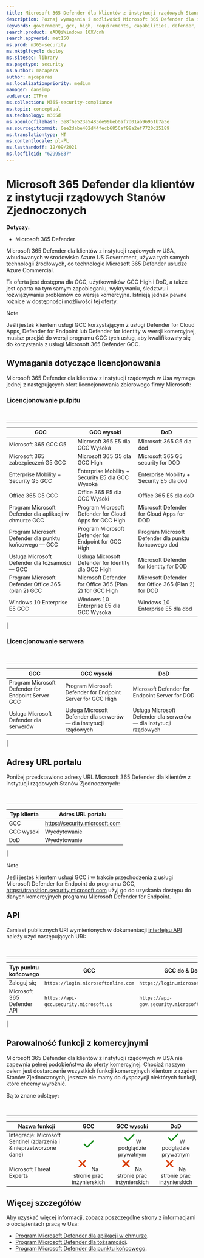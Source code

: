 ```yaml
---
title: Microsoft 365 Defender dla klientów z instytucji rządowych Stanów Zjednoczonych
description: Poznaj wymagania i możliwości Microsoft 365 Defender dla instytucji rządowych Stanów Zjednoczonych
keywords: government, gcc, high, requirements, capabilities, defender, Microsoft 365 Defender, xdr, dod
search.product: eADQiWindows 10XVcnh
search.appverid: met150
ms.prod: m365-security
ms.mktglfcycl: deploy
ms.sitesec: library
ms.pagetype: security
ms.author: macapara
author: mjcaparas
ms.localizationpriority: medium
manager: dansimp
audience: ITPro
ms.collection: M365-security-compliance
ms.topic: conceptual
ms.technology: m365d
ms.openlocfilehash: 3e8f6e523a5483de99beb0af7d01ab96951b7a3e
ms.sourcegitcommit: 0ee2dabe402d44fecb6856af98a2ef7720d25189
ms.translationtype: MT
ms.contentlocale: pl-PL
ms.lasthandoff: 12/09/2021
ms.locfileid: "62995837"
---
```

# <a name="microsoft-365-defender-for-us-government-customers"></a>Microsoft 365 Defender dla klientów z instytucji rządowych Stanów Zjednoczonych

**Dotyczy:**
- Microsoft 365 Defender

Microsoft 365 Defender dla klientów z instytucji rządowych w USA, wbudowanych w środowisko Azure US Government, używa tych samych technologii źródłowych, co technologie Microsoft 365 Defender usłudze Azure Commercial.

Ta oferta jest dostępna dla GCC, użytkowników GCC High i DoD, a także jest oparta na tym samym zapobieganiu, wykrywaniu, śledztwu i rozwiązywaniu problemów co wersja komercyjna. Istnieją jednak pewne różnice w dostępności możliwości tej oferty.

> [!NOTE]
> Jeśli jesteś klientem usługi GCC korzystającym z usługi Defender for Cloud Apps, Defender for Endpoint lub Defender for Identity w wersji komercyjnej, musisz przejść do wersji programu GCC tych usług, aby kwalifikowały się do korzystania z usługi Microsoft 365 Defender GCC.

## <a name="licensing-requirements"></a>Wymagania dotyczące licencjonowania

Microsoft 365 Defender dla klientów z instytucji rządowych w Usa wymaga jednej z następujących ofert licencjonowania zbiorowego firmy Microsoft:

### <a name="desktop-licensing"></a>Licencjonowanie pulpitu

<br />

****

|GCC|GCC wysoki|DoD|
|---|---|---|
|Microsoft 365 GCC G5|Microsoft 365 E5 dla GCC Wysoka|Microsoft 365 G5 dla dod|
|Microsoft 365 zabezpieczeń G5 GCC|Microsoft 365 G5 dla GCC High|Microsoft 365 G5 security for DOD|
|Enterprise Mobility + Security G5 GCC|Enterprise Mobility + Security E5 dla GCC Wysoka|Enterprise Mobility + Security E5 dla dod|
|Office 365 G5 GCC|Office 365 E5 dla GCC Wysoki|Office 365 E5 dla doD|
|Program Microsoft Defender dla aplikacji w chmurze GCC|Program Microsoft Defender for Cloud Apps for GCC High|Microsoft Defender for Cloud Apps for DOD|
|Program Microsoft Defender dla punktu końcowego — GCC|Program Microsoft Defender for Endpoint for GCC High|Program Microsoft Defender dla punktu końcowego dod|
|Usługa Microsoft Defender dla tożsamości — GCC|Usługa Microsoft Defender for Identity dla GCC High|Microsoft Defender for Identity for DOD|
|Program Microsoft Defender Office 365 (plan 2) GCC|Microsoft Defender for Office 365 (Plan 2) for GCC High|Microsoft Defender for Office 365 (Plan 2) for DOD|
|Windows 10 Enterprise E5 GCC|Windows 10 Enterprise E5 dla GCC Wysoka|Windows 10 Enterprise E5 dla dod|
|

### <a name="server-licensing"></a>Licencjonowanie serwera

<br />

****

|GCC|GCC wysoki|DoD|
|---|---|---|
|Program Microsoft Defender for Endpoint Server GCC|Program Microsoft Defender for Endpoint Server for GCC High|Microsoft Defender for Endpoint Server for DOD|
|Usługa Microsoft Defender dla serwerów|Usługa Microsoft Defender dla serwerów — dla instytucji rządowych|Usługa Microsoft Defender dla serwerów — dla instytucji rządowych|
|

## <a name="portal-urls"></a>Adresy URL portalu

Poniżej przedstawiono adresy URL Microsoft 365 Defender dla klientów z instytucji rządowych Stanów Zjednoczonych:

<br />

****

|Typ klienta|Adres URL portalu|
|---|---|
|GCC|<https://security.microsoft.com>|
|GCC wysoki|Wyedytowanie|
|DoD|Wyedytowanie|
|
> [!NOTE]
> Jeśli jesteś klientem usługi GCC i w trakcie przechodzenia z usługi Microsoft Defender for Endpoint do programu GCC, https://transition.security.microsoft.com użyj go do uzyskania dostępu do danych komercyjnych programu Microsoft Defender for Endpoint.

## <a name="api"></a>API

Zamiast publicznych URI wymienionych w dokumentacji [interfejsu API](api-overview.md) należy użyć następujących URI:

<br />

****

|Typ punktu końcowego|GCC|GCC do & DoD|
|---|---|---|
|Zaloguj się|`https://login.microsoftonline.com`|`https://login.microsoftonline.us`|
|Microsoft 365 Defender API|`https://api-gcc.security.microsoft.us`|`https://api-gov.security.microsoft.us`|
|

## <a name="feature-parity-with-commercial"></a>Parowalność funkcji z komercyjnymi

Microsoft 365 Defender dla klientów z instytucji rządowych w USA nie zapewnia pełnej podobieństwa do oferty komercyjnej. Chociaż naszym celem jest dostarczenie wszystkich funkcji komercyjnych klientom z rządem Stanów Zjednoczonych, jeszcze nie mamy do dyspozycji niektórych funkcji, które chcemy wyróżnić.

Są to znane odstępy:

<br />

****

|Nazwa funkcji|GCC|GCC wysoki|DoD|
|---|:---:|:---:|:---:|
|Integracje: Microsoft Sentinel (zdarzenia i & nieprzetworzone dane)|![Tak](../defender-endpoint/images/svg/check-yes.svg)|![Tak](../defender-endpoint/images/svg/check-yes.svg) W podglądzie prywatnym|![Tak](../defender-endpoint/images/svg/check-yes.svg) W podglądzie prywatnym|
|Microsoft Threat Experts|![Nie](../defender-endpoint/images/svg/check-no.svg) Na stronie prac inżynierskich|![Nie](../defender-endpoint/images/svg/check-no.svg) Na stronie prac inżynierskich|![Nie](../defender-endpoint/images/svg/check-no.svg) Na stronie prac inżynierskich|

## <a name="more-details"></a>Więcej szczegółów

Aby uzyskać więcej informacji, zobacz poszczególne strony z informacjami o obciążeniach pracą w Usa:
- [Program Microsoft Defender dla aplikacji w chmurze](/enterprise-mobility-security/solutions/ems-cloud-app-security-govt-service-description).
- [Program Microsoft Defender dla tożsamości](/enterprise-mobility-security/solutions/ems-mdi-govt-service-description).
- [Program Microsoft Defender dla punktu końcowego](/microsoft-365/security/defender-endpoint/gov).
